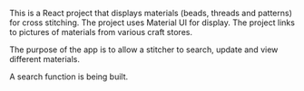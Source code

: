 This is a React project that displays materials (beads, threads and patterns) for cross stitching. The project uses Material UI for display. The project links to pictures of materials from various craft stores.


The purpose of the app is to allow a stitcher to search, update and view different materials. 

A search function is being built.

